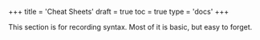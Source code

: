 +++
title = 'Cheat Sheets'
draft = true
toc = true
type = 'docs'
+++

This section is for recording syntax. Most of it is basic, but easy to forget.